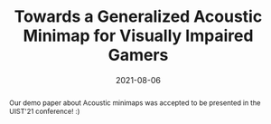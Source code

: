 ---
title: Towards a Generalized Acoustic Minimap for Visually Impaired Gamers
image: /src/assets/img/general/accepted.png
date: 2021-08-06
abstract: Our demo paper about Acoustic minimaps was accepted to be presented in the UIST'21 conference! :)
---